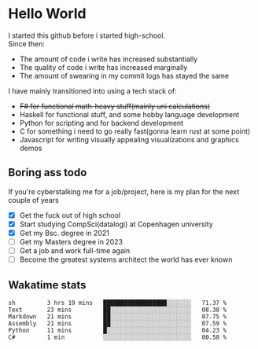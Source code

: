# Hello World

I started this github before i started high-school.  
Since then:
- The amount of code i write has increased substantially
- The quality of code i write has increased marginally
- The amount of swearing in my commit logs has stayed the same

I have mainly transitioned into using a tech stack of:
- ~~F# for functional math-heavy stuff(mainly uni calculations)~~
- Haskell for functional stuff, and some hobby language development
- Python for scripting and for backend development
- C for something i need to go really fast(gonna learn rust at some point)
- Javascript for writing visually appealing visualizations and graphics demos

## Boring ass todo
If you're cyberstalking me for a job/project, here is my plan for the next couple of years
- [x] Get the fuck out of high school
- [x] Start studying CompSci(datalogi) at Copenhagen university
- [x] Get my Bsc. degree in 2021
- [ ] Get my Masters degree in 2023
- [ ] Get a job and work full-time again
- [ ] Become the greatest systems architect the world has ever known

## Wakatime stats
<!--START_SECTION:waka-->

```text
sh         3 hrs 19 mins   ██████████████████░░░░░░░   71.37 %
Text       23 mins         ██░░░░░░░░░░░░░░░░░░░░░░░   08.38 %
Markdown   21 mins         ██░░░░░░░░░░░░░░░░░░░░░░░   07.75 %
Assembly   21 mins         ██░░░░░░░░░░░░░░░░░░░░░░░   07.59 %
Python     11 mins         █░░░░░░░░░░░░░░░░░░░░░░░░   04.23 %
C#         1 min           ░░░░░░░░░░░░░░░░░░░░░░░░░   00.58 %
```

<!--END_SECTION:waka-->
